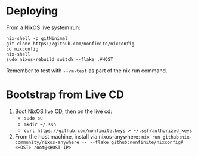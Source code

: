 # Deploying

From a NixOS live system run: 

```
nix-shell -p gitMinimal
git clone https://github.com/nonfinite/nixconfig
cd nixconfig
nix-shell
sudo nixos-rebuild switch --flake .#HOST
```

Remember to test with `--vm-test` as part of the nix run command.

# Bootstrap from Live CD

1. Boot NixOS live CD, then on the live cd:
   * `sudo su`
   * `mkdir ~/.ssh`
   * `curl https://github.com/nonfinite.keys > ~/.ssh/authorized_keys`
2. From the host machine, install via nixos-anywhere:
   `nix run github:nix-community/nixos-anywhere -- --flake github:nonfinite/nixconfig#<HOST> root@<HOST-IP>`

